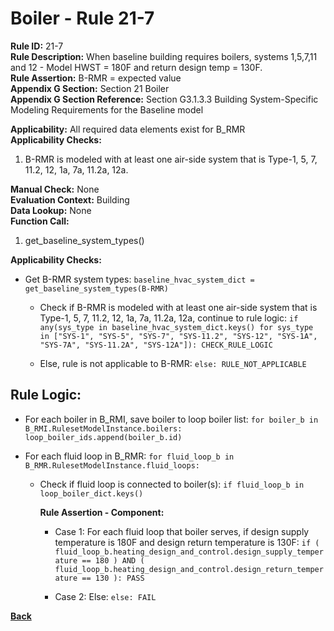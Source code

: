 
# Boiler - Rule 21-7  

**Rule ID:** 21-7  
**Rule Description:** When baseline building requires boilers, systems 1,5,7,11 and 12 - Model HWST = 180F and return design temp = 130F.  
**Rule Assertion:** B-RMR = expected value  
**Appendix G Section:** Section 21 Boiler  
**Appendix G Section Reference:** Section G3.1.3.3 Building System-Specific Modeling Requirements for the Baseline model  

**Applicability:** All required data elements exist for B_RMR  
**Applicability Checks:**  

1. B-RMR is modeled with at least one air-side system that is Type-1, 5, 7, 11.2, 12, 1a, 7a, 11.2a, 12a.

**Manual Check:** None  
**Evaluation Context:** Building  
**Data Lookup:** None  
**Function Call:**  

1. get_baseline_system_types()

**Applicability Checks:**  

- Get B-RMR system types: `baseline_hvac_system_dict = get_baseline_system_types(B-RMR)`

  - Check if B-RMR is modeled with at least one air-side system that is Type-1, 5, 7, 11.2, 12, 1a, 7a, 11.2a, 12a, continue to rule logic: `if any(sys_type in baseline_hvac_system_dict.keys() for sys_type in ["SYS-1", "SYS-5", "SYS-7", "SYS-11.2", "SYS-12", "SYS-1A", "SYS-7A", "SYS-11.2A", "SYS-12A"]): CHECK_RULE_LOGIC`

  - Else, rule is not applicable to B-RMR: `else: RULE_NOT_APPLICABLE`

## Rule Logic:  

- For each boiler in B_RMI, save boiler to loop boiler list: `for boiler_b in B_RMI.RulesetModelInstance.boilers: loop_boiler_ids.append(boiler_b.id)`

- For each fluid loop in B_RMR: `for fluid_loop_b in B_RMR.RulesetModelInstance.fluid_loops:`

  - Check if fluid loop is connected to boiler(s): `if fluid_loop_b in loop_boiler_dict.keys()`

    **Rule Assertion - Component:**

    - Case 1: For each fluid loop that boiler serves, if design supply temperature is 180F and design return temperature is 130F: `if ( fluid_loop_b.heating_design_and_control.design_supply_temperature == 180 ) AND ( fluid_loop_b.heating_design_and_control.design_return_temperature == 130 ): PASS`

    - Case 2: Else: `else: FAIL`

**[Back](../_toc.md)**
